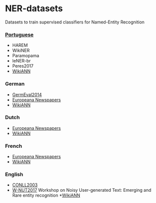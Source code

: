 # NER-datasets
Datasets to train supervised classifiers for Named-Entity Recognition

<a name="pt"></a>
### [Portuguese](https://github.com/davidsbatista/NER-datasets/tree/master/Portuguese)
 * HAREM
 * WikiNER
 * Paramopama
 * leNER-br
 * Peres2017
 * [WikiANN](https://huggingface.co/datasets/wikiann)

<a name="de"></a>
### German
 * [GermEval2014](https://github.com/davidsbatista/NER-datasets/tree/master/GermEval2014)
 * [Europeana Newspapers](https://github.com/EuropeanaNewspapers/ner-corpora)
 * [WikiANN](https://huggingface.co/datasets/wikiann)
 
<a name="nl"></a>
### Dutch
 * [Europeana Newspapers](https://github.com/EuropeanaNewspapers/ner-corpora)
 * [WikiANN](https://huggingface.co/datasets/wikiann)

<a name="fr"></a>
### French
 * [Europeana Newspapers](https://github.com/EuropeanaNewspapers/ner-corpora)
 * [WikiANN](https://huggingface.co/datasets/wikiann)

<a name="en"></a>
### English
 * [CONLL2003](https://github.com/davidsbatista/NER-datasets/tree/master/CONLL2003)
 * [W-NUT2017](https://github.com/leondz/emerging_entities_17) Workshop on Noisy User-generated Text: Emerging and Rare entity recognition
 *[WikiANN](https://huggingface.co/datasets/wikiann)

